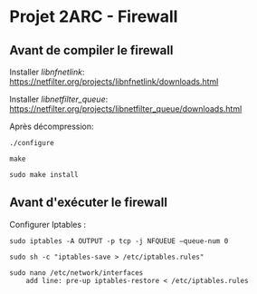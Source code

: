 # Projet 2ARC - Firewall

## Avant de compiler le firewall

Installer *libnfnetlink*:
https://netfilter.org/projects/libnfnetlink/downloads.html

Installer *libnetfilter_queue*:
https://netfilter.org/projects/libnetfilter_queue/downloads.html

Après décompression:
```
./configure

make

sudo make install
```

## Avant d'exécuter le firewall

Configurer Iptables :
```
sudo iptables -A OUTPUT -p tcp -j NFQUEUE –queue-num 0

sudo sh -c "iptables-save > /etc/iptables.rules"

sudo nano /etc/network/interfaces
	add line: pre-up iptables-restore < /etc/iptables.rules
```
